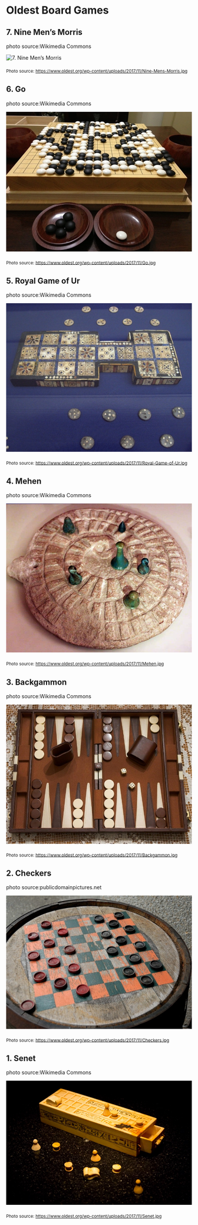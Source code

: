 # Oldest Board Games

## 7. Nine Men’s Morris

photo source:Wikimedia Commons

![7. Nine Men’s Morris](https://github.com/aslotala/aslotala.github.io/blob/main/photos/7._nine_men’s_morris.jpg)

<sub>Photo source: https://www.oldest.org/wp-content/uploads/2017/11/Nine-Mens-Morris.jpg</sub>



## 6. Go

photo source:Wikimedia Commons

![6. Go](https://github.com/aslotala/aslotala.github.io/blob/main/photos/6._go.jpg)

<sub>Photo source: https://www.oldest.org/wp-content/uploads/2017/11/Go.jpg</sub>



## 5. Royal Game of Ur

photo source:Wikimedia Commons

![5. Royal Game of Ur](https://github.com/aslotala/aslotala.github.io/blob/main/photos/5._royal_game_of_ur.jpg)

<sub>Photo source: https://www.oldest.org/wp-content/uploads/2017/11/Royal-Game-of-Ur.jpg</sub>



## 4. Mehen

photo source:Wikimedia Commons

![4. Mehen](https://github.com/aslotala/aslotala.github.io/blob/main/photos/4._mehen.jpg)

<sub>Photo source: https://www.oldest.org/wp-content/uploads/2017/11/Mehen.jpg</sub>



## 3. Backgammon

photo source:Wikimedia Commons

![3. Backgammon](https://github.com/aslotala/aslotala.github.io/blob/main/photos/3._backgammon.jpg)

<sub>Photo source: https://www.oldest.org/wp-content/uploads/2017/11/Backgammon.jpg</sub>



## 2. Checkers

photo source:publicdomainpictures.net

![2. Checkers](https://github.com/aslotala/aslotala.github.io/blob/main/photos/2._checkers.jpg)

<sub>Photo source: https://www.oldest.org/wp-content/uploads/2017/11/Checkers.jpg</sub>



## 1. Senet

photo source:Wikimedia Commons

![1. Senet](https://github.com/aslotala/aslotala.github.io/blob/main/photos/1._senet.jpg)

<sub>Photo source: https://www.oldest.org/wp-content/uploads/2017/11/Senet.jpg</sub>

